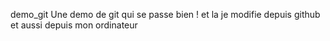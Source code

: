  demo_git
Une demo de git qui se passe bien !
et la je modifie depuis github
et aussi depuis mon ordinateur 

